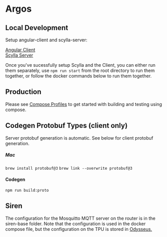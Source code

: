 # Argos

## Local Development

Setup angular-client and scylla-server:

[Angular Client](./angular-client/README.md)\
[Scylla Server](./scylla-server/README.md)

Once you've sucessfully setup Scylla and the Client, you can either run them separately, use `npm run start` from the root directory to run them together, or follow the docker commands below to run them together.

## Production

Please see [Compose Profiles](./compose/README.md) to get started with building and testing using compose.


## Codegen Protobuf Types (client only)

Server protobuf generation is automatic.  See below for client protobuf generation.

##### Mac

`brew install protobuf@3`
`brew link --overwrite protobuf@3`

#### Codegen
`npm run build:proto`

## Siren
The configuration for the Mosquitto MQTT server on the router is in the siren-base folder.
Note that the configuration is used in the docker compose file, but the configuration on the TPU is stored in [Odysseus.](https://github.com/Northeastern-Electric-Racing/Odysseus/tree/cb12fb3240d5fd58adfeae26262e158ad6dd889b/odysseus_tree/overlays/rootfs_overlay_tpu/etc/mosquitto)
